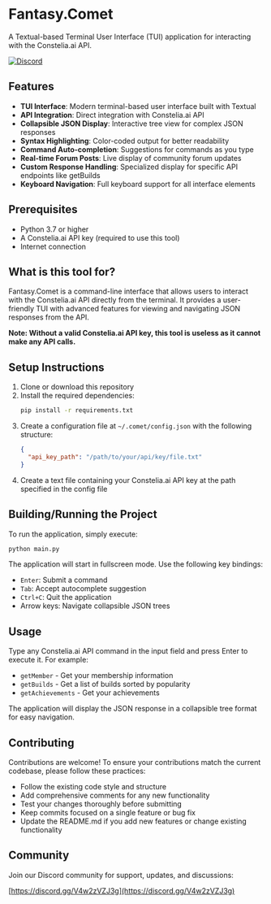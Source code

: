 # Fantasy.Comet

A Textual-based Terminal User Interface (TUI) application for interacting with the Constelia.ai API.

[![Discord](https://img.shields.io/discord/1280919597180260475?color=7289da&label=Discord&logo=discord&logoColor=white)](https://discord.gg/V4w2zVZJ3g)

## Features

- **TUI Interface**: Modern terminal-based user interface built with Textual
- **API Integration**: Direct integration with Constelia.ai API
- **Collapsible JSON Display**: Interactive tree view for complex JSON responses
- **Syntax Highlighting**: Color-coded output for better readability
- **Command Auto-completion**: Suggestions for commands as you type
- **Real-time Forum Posts**: Live display of community forum updates
- **Custom Response Handling**: Specialized display for specific API endpoints like getBuilds
- **Keyboard Navigation**: Full keyboard support for all interface elements

## Prerequisites

- Python 3.7 or higher
- A Constelia.ai API key (required to use this tool)
- Internet connection

## What is this tool for?

Fantasy.Comet is a command-line interface that allows users to interact with the Constelia.ai API directly from the terminal. It provides a user-friendly TUI with advanced features for viewing and navigating JSON responses from the API.

**Note: Without a valid Constelia.ai API key, this tool is useless as it cannot make any API calls.**

## Setup Instructions

1. Clone or download this repository
2. Install the required dependencies:
   ```bash
   pip install -r requirements.txt
   ```
3. Create a configuration file at `~/.comet/config.json` with the following structure:
   ```json
   {
     "api_key_path": "/path/to/your/api/key/file.txt"
   }
   ```
4. Create a text file containing your Constelia.ai API key at the path specified in the config file

## Building/Running the Project

To run the application, simply execute:

```bash
python main.py
```

The application will start in fullscreen mode. Use the following key bindings:

- `Enter`: Submit a command
- `Tab`: Accept autocomplete suggestion
- `Ctrl+C`: Quit the application
- Arrow keys: Navigate collapsible JSON trees

## Usage

Type any Constelia.ai API command in the input field and press Enter to execute it. For example:

- `getMember` - Get your membership information
- `getBuilds` - Get a list of builds sorted by popularity
- `getAchievements` - Get your achievements

The application will display the JSON response in a collapsible tree format for easy navigation.

## Contributing

Contributions are welcome! To ensure your contributions match the current codebase, please follow these practices:

- Follow the existing code style and structure
- Add comprehensive comments for any new functionality
- Test your changes thoroughly before submitting
- Keep commits focused on a single feature or bug fix
- Update the README.md if you add new features or change existing functionality

## Community

Join our Discord community for support, updates, and discussions:

[https://discord.gg/V4w2zVZJ3g](https://discord.gg/V4w2zVZJ3g)
